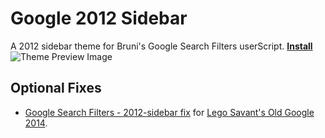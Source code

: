 # Google 2012 Sidebar
A 2012 sidebar theme for Bruni's Google Search Filters userScript.
[**Install**](https://github.com/brunobits/Google-Search-Filters-userScript-Themes/raw/main/2012-sidebar/theme.user.css)
![Theme Preview Image](https://raw.githubusercontent.com/brunobits/Google-Search-Filters-userScript-Themes/main/2012-sidebar/preview.png)
## Optional Fixes
- [Google Search Filters - 2012-sidebar fix](https://github.com/brunobits/Google-Search-Filters-userScript-Themes/raw/main/2012-sidebar/optional-fixes/legosavant-old-google-2014.user.css) for [Lego Savant's Old Google 2014](https://greasyfork.org/en/scripts/425101-old-google-2014).